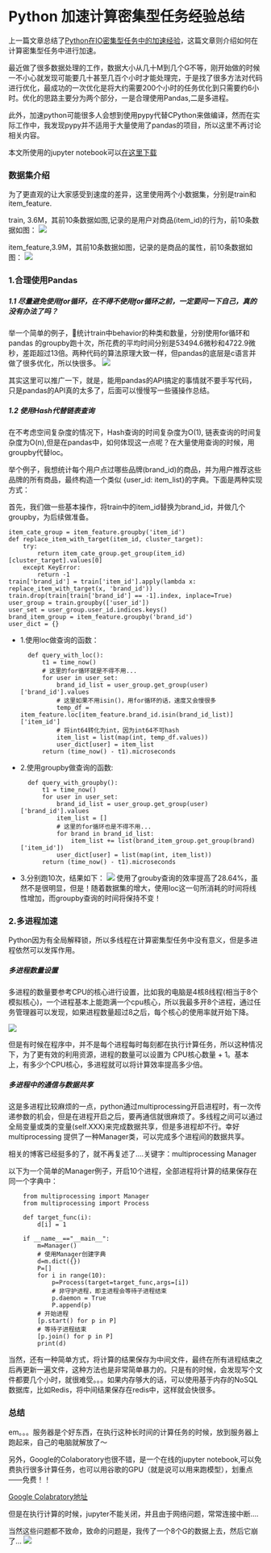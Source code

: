 # Python 加速计算密集型任务经验总结

上一篇文章总结了[Python在IO密集型任务中的加速经验](http://www.xiaomaidong.com/?p=1189)，这篇文章则介绍如何在计算密集型任务中进行加速。

最近做了很多数据处理的工作，数据大小从几十M到几个G不等，刚开始做的时候一不小心就发现可能要几十甚至几百个小时才能处理完，于是找了很多方法对代码进行优化，最成功的一次优化是将大约需要200个小时的任务优化到只需要约6小时。优化的思路主要分为两个部分，一是合理使用Pandas,二是多进程。

此外，加速python可能很多人会想到使用pypy代替CPython来做编译，然而在实际工作中，我发现pypy并不适用于大量使用了pandas的项目，所以这里不再讨论相关内容。

本文所使用的jupyter notebook可以[在这里下载]()

### 数据集介绍

为了更直观的让大家感受到速度的差异，这里使用两个小数据集，分别是train和item_feature.

train, 3.6M，其前10条数据如图,记录的是用户对商品(item_id)的行为，前10条数据如图：
![](image/data.png)

item_feature,3.9M，其前10条数据如图，记录的是商品的属性，前10条数据如图：
![](image/item——feature.png)

### 1.合理使用Pandas

##### 1.1 尽量避免使用for循环，在不得不使用for循环之前，一定要问一下自己，真的没有办法了吗？

举一个简单的例子，统计train中behavior的种类和数量，分别使用for循环和pandas 的groupby跑十次，所花费的平均时间分别是53494.6微秒和4722.9微秒，差距超过13倍。两种代码的算法原理大致一样，但pandas的底层是c语言并做了很多优化，所以快很多。
![](image/count.png)

其实这里可以推广一下，就是，能用pandas的API搞定的事情就不要手写代码，只是pandas的API真的太多了，后面可以慢慢写一些骚操作总结。

##### 1.2 使用Hash代替链表查询

在不考虑空间复杂度的情况下，Hash查询的时间复杂度为O(1), 链表查询的时间复杂度为O(n),但是在pandas中，如何体现这一点呢？在大量使用查询的时候，用groupby代替loc。

举个例子，我想统计每个用户点过哪些品牌(brand_id)的商品，并为用户推荐这些品牌的所有商品，最终构造一个类似 {user_id: item_list}的字典。下面是两种实现方式：

首先，我们做一些基本操作，将train中的item\_id替换为brand\_id，并做几个groupby，为后续做准备。

	item_cate_group = item_feature.groupby('item_id')
	def replace_item_with_target(item_id, cluster_target):
    	try:
        	return item_cate_group.get_group(item_id)[cluster_target].values[0]
    	except KeyError:
        	return -1
	train['brand_id'] = train['item_id'].apply(lambda x: replace_item_with_target(x, 'brand_id'))
	train.drop(train[train['brand_id'] == -1].index, inplace=True)
	user_group = train.groupby(['user_id'])
	user_set = user_group.user_id.indices.keys()
	brand_item_group = item_feature.groupby('brand_id')
	user_dict = {}
	
- 1.使用loc做查询的函数：

		def query_with_loc():
		    t1 = time_now()
		    # 这里的for循环就是不得不用...
		    for user in user_set:
		        brand_id_list = user_group.get_group(user)['brand_id'].values
		        # 这里如果不用isin()，用for循环的话，速度又会慢很多
		        temp_df = item_feature.loc[item_feature.brand_id.isin(brand_id_list)]['item_id']
		        # 将int64转化为int，因为int64不可hash
		        item_list = list(map(int, temp_df.values))
		        user_dict[user] = item_list
		    return (time_now() - t1).microseconds

- 2.使用groupby做查询的函数:

		def query_with_groupby():
		    t1 = time_now()
		    for user in user_set:
		        brand_id_list = user_group.get_group(user)['brand_id'].values
		        item_list = []
		        # 这里的for循环也是不得不用...
		        for brand in brand_id_list:
		            item_list += list(brand_item_group.get_group(brand)['item_id'])
		        user_dict[user] = list(map(int, item_list))
		    return (time_now() - t1).microseconds

- 3.分别跑10次，结果如下：
	![](image/groupby.png)
使用了grouby查询的效率提高了28.64%，虽然不是很明显，但是！随着数据集的增大，使用loc这一句所消耗的时间将线性增加，而groupby查询的时间将保持不变！

### 2.多进程加速

Python因为有全局解释锁，所以多线程在计算密集型任务中没有意义，但是多进程依然可以发挥作用。

##### 多进程数量设置

多进程的数量要参考CPU的核心进行设置，比如我的电脑是4核8线程(相当于8个模拟核心)，一个进程基本上能跑满一个cpu核心，所以我最多开8个进程，通过任务管理器可以发现，如果进程数量超过8之后，每个核心的使用率就开始下降。

![](image/IMG_6868.JPG)

但是有时候在程序中，并不是每个进程每时每刻都在执行计算任务，所以这种情况下，为了更有效的利用资源，进程的数量可以设置为 CPU核心数量 + 1。基本上，有多少个CPU核心，多进程就可以将计算效率提高多少倍。

##### 多进程中的通信与数据共享

这是多进程比较麻烦的一点，python通过multiprocessing开启进程时，有一次传递参数的机会，但是在进程开启之后，要再通信就很麻烦了。多线程之间可以通过全局变量或类的变量(self.XXX)来完成数据共享，但是多进程却不行。幸好multiprocessing 提供了一种Manager类，可以完成多个进程间的数据共享。

相关的博客已经挺多的了，就不再复述了....关键字：multiprocessing Manager

以下为一个简单的Manager例子，开启10个进程，全部进程将计算的结果保存在同一个字典中：

		from multiprocessing import Manager
		from multiprocessing import Process
		
		def target_func(i):
		    d[i] = 1
		
		if __name__=="__main__":
		    m=Manager()
		    # 使用Manager创建字典
		    d=m.dict({})
		    P=[]
		    for i in range(10):
		        p=Process(target=target_func,args=[i])
		        # 非守护进程，即主进程会等待子进程结束
		        p.daemon = True
		        P.append(p)
		    # 开始进程
		    [p.start() for p in P]
		    # 等待子进程结束
		    [p.join() for p in P]
		    print(d)

当然，还有一种简单方式，将计算的结果保存为中间文件，最终在所有进程结束之后再更新一遍文件，这种方法也是非常简单暴力的。只是有的时候，会发现写个文件都要几个小时，就很难受。。。如果内存够大的话，可以使用基于内存的NoSQL数据库，比如Redis，将中间结果保存在redis中，这样就会快很多。

### 总结

em。。。服务器是个好东西，在执行这种长时间的计算任务的时候，放到服务器上跑起来，自己的电脑就解放了～

另外，Google的Colaboratory也很不错，是一个在线的jupyter notebook,可以免费执行很多计算任务，也可以用谷歌的GPU（就是说可以用来跑模型），划重点——免费！！ 

[Google Colabratory地址](https://colab.research.google.com/notebooks/welcome.ipynb#scrollTo=-Rh3-Vt9Nev9)

但是在执行计算的时候，jupyter不能关闭，并且由于网络问题，常常连接中断....

当然这些问题都不致命，致命的问题是，我传了一个8个G的数据上去，然后它崩了...
![](image/googleColab.png)
